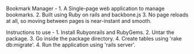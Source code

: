 Bookmark Manager -
	1. A Single-page web application to manage bookmarks. 
	2. Built using Ruby on rails and backbone.js
	3. No page reloads at all, so moving between pages is near-instant and smooth.

Instructions to use -
	1. Install Rubyonrails and RubyGems.
	2. Untar the package.
	3. Go inside the package directory.
	4. Create tables using 'rake db:migrate'.
	4. Run the application using 'rails server'.
